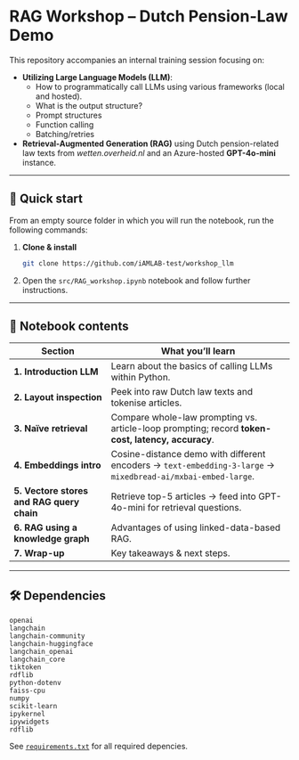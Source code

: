 # RAG Workshop – Dutch Pension-Law Demo

This repository accompanies an internal training session focusing on:

- **Utilizing Large Language Models (LLM)**:
  - How to programmatically call LLMs using various frameworks (local and hosted).
  - What is the output structure?
  - Prompt structures
  - Function calling
  - Batching/retries
- **Retrieval-Augmented Generation (RAG)** using Dutch pension-related law texts from _wetten.overheid.nl_ and an Azure-hosted **GPT-4o-mini** instance.

---

## 🚀 Quick start

From an empty source folder in which you will run the notebook, run the following commands:

1. **Clone & install**

   ```bash
   git clone https://github.com/iAMLAB-test/workshop_llm
   ```

2. Open the `src/RAG_workshop.ipynb` notebook and follow further instructions.

---

## 📝 Notebook contents

| Section | What you’ll learn |
|---------|-------------------|
| **1. Introduction LLM** | Learn about the basics of calling LLMs within Python. |
| **2. Layout inspection** | Peek into raw Dutch law texts and tokenise articles. |
| **3. Naïve retrieval**   | Compare whole-law prompting vs. article-loop prompting; record **token-cost, latency, accuracy**. |
| **4. Embeddings intro**  | Cosine-distance demo with different encoders → `text-embedding-3-large` → `mixedbread-ai/mxbai-embed-large`. |
| **5. Vectore stores and RAG query chain**   | Retrieve top-5 articles → feed into GPT-4o-mini for retrieval questions. |
| **6. RAG using a knowledge graph**    | Advantages of using linked-data-based RAG. |
| **7. Wrap-up**           | Key takeaways & next steps. |

---

## 🛠 Dependencies

```
openai
langchain
langchain-community
langchain-huggingface
langchain_openai
langchain_core
tiktoken
rdflib
python-dotenv
faiss-cpu
numpy
scikit-learn
ipykernel
ipywidgets
rdflib
```

See [`requirements.txt`](src/requirements.txt) for all required depencies.
